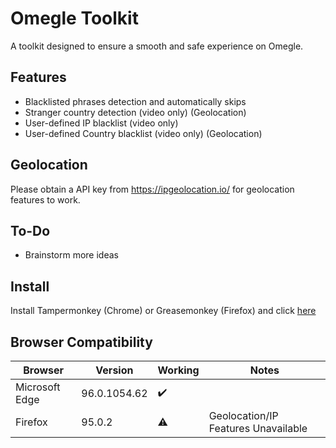 # Omegle Toolkit
A toolkit designed to ensure a smooth and safe experience on Omegle.

## Features
* Blacklisted phrases detection and automatically skips
* Stranger country detection (video only) (Geolocation)
* User-defined IP blacklist (video only)
* User-defined Country blacklist (video only) (Geolocation)

## Geolocation
Please obtain a API key from https://ipgeolocation.io/ for geolocation features to work.

## To-Do
* Brainstorm more ideas

## Install
Install Tampermonkey (Chrome) or Greasemonkey (Firefox) and click [here](https://github.com/Smooklu/OmegleToolkit/raw/main/script.user.js)

## Browser Compatibility 
|Browser|Version|Working|Notes|
|-|-|-|-|
|Microsoft Edge|96.0.1054.62|✔️|
|Firefox|95.0.2|⚠️|Geolocation/IP Features Unavailable   

